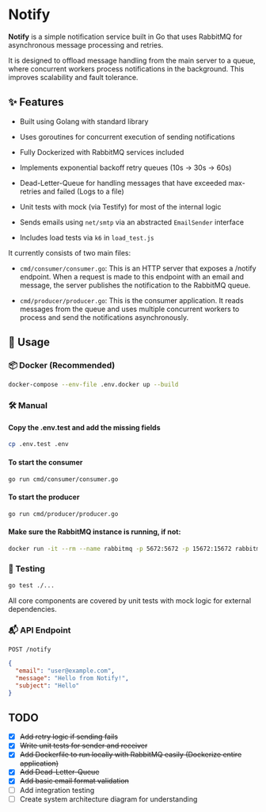 # Notify

**Notify** is a simple notification service built in Go that uses RabbitMQ for asynchronous message processing and retries.

It is designed to offload message handling from the main server to a queue, where concurrent workers process notifications in the background. This improves scalability and fault tolerance.

## ✨ Features

* Built using Golang with standard library

* Uses goroutines for concurrent execution of sending notifications

* Fully Dockerized with RabbitMQ services included

* Implements exponential backoff retry queues (10s → 30s → 60s)

* Dead-Letter-Queue for handling messages that have exceeded max-retries and failed (Logs to a file)

* Unit tests with mock (via Testify) for most of the internal logic

* Sends emails using `net/smtp` via an abstracted `EmailSender` interface

* Includes load tests via `k6` in `load_test.js`

It currently consists of two main files:

* `cmd/consumer/consumer.go`: This is an HTTP server that exposes a /notify endpoint.
When a request is made to this endpoint with an email and message, the server publishes the notification to the RabbitMQ queue.

* `cmd/producer/producer.go`: This is the consumer application.
It reads messages from the queue and uses multiple concurrent workers to process and send the notifications asynchronously.

## 🚀 Usage

### 📦 Docker (Recommended)

```bash
docker-compose --env-file .env.docker up --build
```

### 🛠️ Manual

#### Copy the .env.test and add the missing fields
```bash
cp .env.test .env
```

#### To start the consumer
```bash
go run cmd/consumer/consumer.go
```

#### To start the producer
```bash
go run cmd/producer/producer.go
```

#### Make sure the RabbitMQ instance is running, if not:
```bash
docker run -it --rm --name rabbitmq -p 5672:5672 -p 15672:15672 rabbitmq:4-management
```
### 🧪 Testing
```bash
go test ./...
```
All core components are covered by unit tests with mock logic for external dependencies.

### 📬 API Endpoint
`POST /notify`

```json
{
  "email": "user@example.com",
  "message": "Hello from Notify!",
  "subject": "Hello"
}
```

## TODO
- [x] ~~Add retry logic if sending fails~~
- [x] ~~Write unit tests for sender and receiver~~
- [x] ~~Add Dockerfile to run locally with RabbitMQ easily (Dockerize entire application)~~
- [x] ~~Add Dead-Letter-Queue~~
- [x] ~~Add basic email format validation~~
- [ ] Add integration testing
- [ ] Create system architecture diagram for understanding
